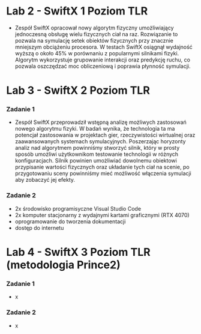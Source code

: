 # Lab 2 - SwiftX 1 Poziom TLR

- Zespół SwiftX opracował nowy algorytm fizyczny umożliwiający jednoczesną obsługę wielu fizycznych ciał na raz. Rozwiązanie to pozwala na symulację setek obiektów fizycznych przy znacznie mniejszym obciążeniu procesora. W testach SwiftX osiągnął wydajność wyższą o około 45% w porównaniu z popularnymi silnikami fizyki. Algorytm wykorzystuje grupowanie interakcji oraz predykcję ruchu, co pozwala oszczędzać moc obliczeniową i poprawia płynność symulacji.

# Lab 3 - SwiftX 2 Poziom TLR

### Zadanie 1
- Zespół SwiftX przeprowadził wstępną analizę możliwych zastosowań nowego algorytmu fizyki. W badań wynika, że technologia ta ma potencjał zastosowania w projektach gier, rzeczywistości wirtualnej oraz zaawansowanych systemach symulacyjnych. Poszerzając horyzonty analiz nad algorytmem powinniśmy stworzyć silnik, który w prosty sposób umożliwi użytkownikom testowanie technologii w różnych konfiguracjach. Silnik powinien umożliwiać dowolnemu obiektowi przypisanie wartości fizycznych oraz układanie tych ciał na scenie, po przygotowaniu sceny powinniśmy mieć możliwość włączenia symulacji aby zobaczyć jej efekty.

### Zadanie 2
- 2x środowisko programisyczne Visual Studio Code
- 2x komputer stacjonarny z wydajnymi kartami graficznymi (RTX 4070)
- oprogramowanie do tworzenia dokumentacji
- dostęp do internetu

# Lab 4 - SwiftX 3 Poziom TLR (metodologia Prince2)

### Zadanie 1

- x

### Zadanie 2

- x
